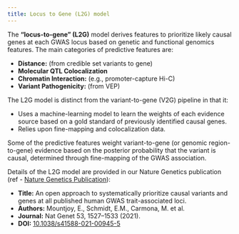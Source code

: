 ```yaml
---
title: Locus to Gene (L2G) model
---
```


The **“locus-to-gene” (L2G)** model derives features to prioritize likely causal genes at each GWAS locus based on genetic and functional genomics features. The main categories of predictive features are:

- **Distance:** (from credible set variants to gene)
- **Molecular QTL Colocalization**
- **Chromatin Interaction:** (e.g., promoter-capture Hi-C)
- **Variant Pathogenicity:** (from VEP)

The L2G model is distinct from the variant-to-gene (V2G) pipeline in that it:

- Uses a machine-learning model to learn the weights of each evidence source based on a gold standard of previously identified causal genes.
- Relies upon fine-mapping and colocalization data.

Some of the predictive features weight variant-to-gene (or genomic region-to-gene) evidence based on the posterior probability that the variant is causal, determined through fine-mapping of the GWAS association.

Details of the L2G model are provided in our Nature Genetics publication (ref - [Nature Genetics Publication](https://www.nature.com/articles/s41588-021-00945-5)):

- **Title:** An open approach to systematically prioritize causal variants and genes at all published human GWAS trait-associated loci.
- **Authors:** Mountjoy, E., Schmidt, E.M., Carmona, M. et al.
- **Journal:** Nat Genet 53, 1527–1533 (2021).
- **DOI:** [10.1038/s41588-021-00945-5](https://doi.org/10.1038/s41588-021-00945-5)
